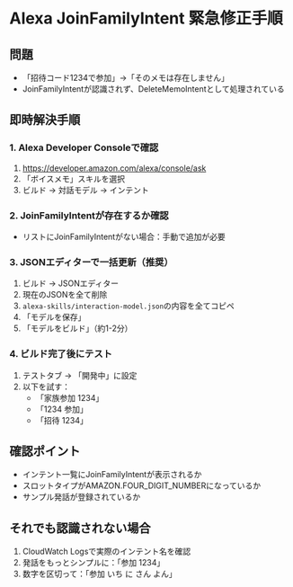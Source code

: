 # Alexa JoinFamilyIntent 緊急修正手順

## 問題
- 「招待コード1234で参加」→「そのメモは存在しません」
- JoinFamilyIntentが認識されず、DeleteMemoIntentとして処理されている

## 即時解決手順

### 1. Alexa Developer Consoleで確認
1. https://developer.amazon.com/alexa/console/ask
2. 「ボイスメモ」スキルを選択
3. ビルド → 対話モデル → インテント

### 2. JoinFamilyIntentが存在するか確認
- リストにJoinFamilyIntentがない場合：手動で追加が必要

### 3. JSONエディターで一括更新（推奨）
1. ビルド → JSONエディター
2. 現在のJSONを全て削除
3. `alexa-skills/interaction-model.json`の内容を全てコピペ
4. 「モデルを保存」
5. 「モデルをビルド」（約1-2分）

### 4. ビルド完了後にテスト
1. テストタブ → 「開発中」に設定
2. 以下を試す：
   - 「家族参加 1234」
   - 「1234 参加」
   - 「招待 1234」

## 確認ポイント
- インテント一覧にJoinFamilyIntentが表示されるか
- スロットタイプがAMAZON.FOUR_DIGIT_NUMBERになっているか
- サンプル発話が登録されているか

## それでも認識されない場合
1. CloudWatch Logsで実際のインテント名を確認
2. 発話をもっとシンプルに：「参加 1234」
3. 数字を区切って：「参加 いち に さん よん」